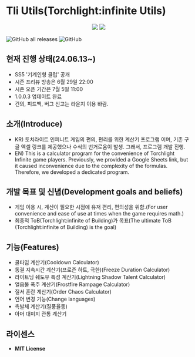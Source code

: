 # Tli Utils(Torchlight:infinite Utils)
<div align="center">
   <img src="https://img.shields.io/badge/c%23-%23239120.svg?style=for-the-badge&logo=csharp&logoColor=white" />
   <a href="https://hits.seeyoufarm.com"><img src="https://hits.seeyoufarm.com/api/count/incr/badge.svg?url=https%3A%2F%2Fgithub.com%2Fnextkaki%2FTli-Utils&count_bg=%2379C83D&title_bg=%23555555&icon=&icon_color=%23E7E7E7&title=hits&edge_flat=false"/></a>
</div>

![GitHub all releases](https://img.shields.io/github/downloads/nextkaki/Tli-Utils/total.svg)
![GitHub](https://img.shields.io/github/license/nextkaki/Tli-Utils.svg)

## 현재 진행 상태(24.06.13~)
- SS5 '기계인형 클럽' 공개
- 시즌 프리뷰 방송은 6월 29일 22:00
- 시즌 오픈 기간은 7월 5일 11:00
- 1.0.0.3 업데이트 완료
- 건의, 피드백, 버그 신고는 라운지 이용 바람.

## 소개(Introduce)
- KR) 토치라이트 인피니트 게임의 편의, 편리를 위한 계산기 프로그램 이며, 기존 구글 엑셀 링크를 제공했으나 수식의 번거로움이 발생. 그래서, 프로그램 개발 진행.
- EN) This is a calculator program for the convenience of Torchlight Infinite game players. Previously, we provided a Google Sheets link, but it caused inconvenience due to the complexity of the formulas. Therefore, we developed a dedicated program.


## 개발 목표 및 신념(Development goals and beliefs)
- 게임 이용 시, 계산이 필요한 시점에 유저 편리, 편의성을 위함.(For user convenience and ease of use at times when the game requires math.)
- 최종적 ToB(Torchlight:infinite of Building)가 목표(The ultimate ToB (Torchlight:infinite of Building) is the goal)

## 기능(Features)
- 쿨타임 계산기(Cooldown Calculator)
- 동결 지속시간 계산기(프로즌 하트, 극한)(Freeze Duration Calculator)
- 라이트닝 쉐도우 특성 계산기(Lightning Shadow Talent Calculator)
- 얼음불 폭주 계산기(Frostfire Rampage Calculator)
- 질서 혼란 계산기(Order Chaos Calculator)
- 언어 변경 기능(Change languages)
- 촉발체 계산기(질풍율동)
- 아머 대미지 관통 계산기

## 라이센스
- **MIT License**
